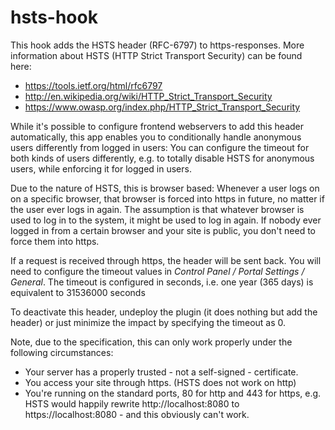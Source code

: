 hsts-hook
=========

This hook adds the HSTS header (RFC-6797) to https-responses.
More information about HSTS (HTTP Strict Transport Security) can be
found here:

* https://tools.ietf.org/html/rfc6797
* http://en.wikipedia.org/wiki/HTTP_Strict_Transport_Security
* https://www.owasp.org/index.php/HTTP_Strict_Transport_Security

While it's possible to configure frontend webservers to add this
header automatically, this app enables you to conditionally handle
anonymous users differently from logged in users: You can configure
the timeout for both kinds of users differently, e.g. to totally 
disable HSTS for anonymous users, while enforcing it for logged in 
users. 

Due to the nature of HSTS, this is browser based: Whenever a user 
logs on on a specific browser, that browser is forced into https 
in future, no matter if the user ever logs in again. The assumption
is that whatever browser is used to log in to the system, it might 
be used to log in again. If nobody ever logged in from a certain 
browser and your site is public, you don't need to force them into 
https.

If a request is received through https, the header
will be sent back. You will need to configure the timeout values 
in *Control Panel / Portal Settings / General*.
The timeout is configured in seconds, i.e. one year (365 days) is 
equivalent to 31536000 seconds

To deactivate this header, undeploy the plugin (it does nothing but 
add the header) or just minimize the impact by specifying the 
timeout as 0.

Note, due to the specification, this can only work properly under the 
following circumstances:

* Your server has a properly trusted - not a self-signed - certificate.
* You access your site through https. (HSTS does not work on http)
* You're running on the standard ports, 80 for http and 443 for https, e.g.
  HSTS would happily rewrite http://localhost:8080 to 
  https://localhost:8080 - and this obviously can't work.

